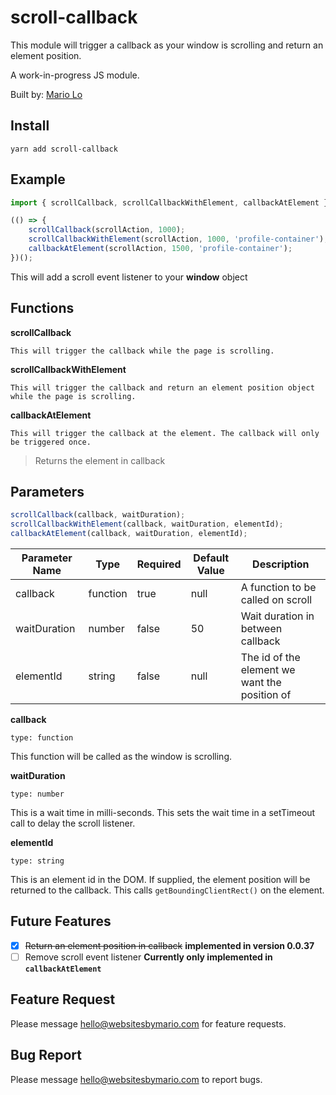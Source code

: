 # scroll-callback

This module will trigger a callback as your window is scrolling and return an element position.

A work-in-progress JS module.

Built by: [Mario Lo](https://github.com/mariolo1985)

## Install

```
yarn add scroll-callback
```

## Example

```javascript
import { scrollCallback, scrollCallbackWithElement, callbackAtElement } from 'scroll-callback';

(() => {
    scrollCallback(scrollAction, 1000);
    scrollCallbackWithElement(scrollAction, 1000, 'profile-container');
    callbackAtElement(scrollAction, 1500, 'profile-container');
})();

```

This will add a scroll event listener to your **window** object

## Functions

**scrollCallback**

`This will trigger the callback while the page is scrolling.`

**scrollCallbackWithElement**

`This will trigger the callback and return an element position object while the page is scrolling.`

**callbackAtElement**

`This will trigger the callback at the element. The callback will only be triggered once.` 

> Returns the element in callback

## Parameters
```javascript
scrollCallback(callback, waitDuration);
scrollCallbackWithElement(callback, waitDuration, elementId);
callbackAtElement(callback, waitDuration, elementId);
```

| Parameter Name   | Type   | Required   | Default Value   | Description   |
| --- | --- | --- | --- | --- |
| callback | function | true | null | A function to be called on scroll |
| waitDuration | number | false | 50 | Wait duration in between callback |
| elementId | string | false | null | The id of the element we want the position of |

**callback**

`type: function`

This function will be called as the window is scrolling.

**waitDuration**

`type: number`

This is a wait time in milli-seconds. This sets the wait time in a setTimeout call to delay the scroll listener.

**elementId**

`type: string`

This is an element id in the DOM. If supplied, the element position will be returned to the callback. This calls `getBoundingClientRect()` on the element.


## Future Features

- [x] ~~Return an element position in callback~~ **implemented in version 0.0.37**
- [ ] Remove scroll event listener **Currently only implemented in `callbackAtElement`**

## Feature Request

Please message hello@websitesbymario.com for feature requests.

## Bug Report

Please message hello@websitesbymario.com to report bugs.
